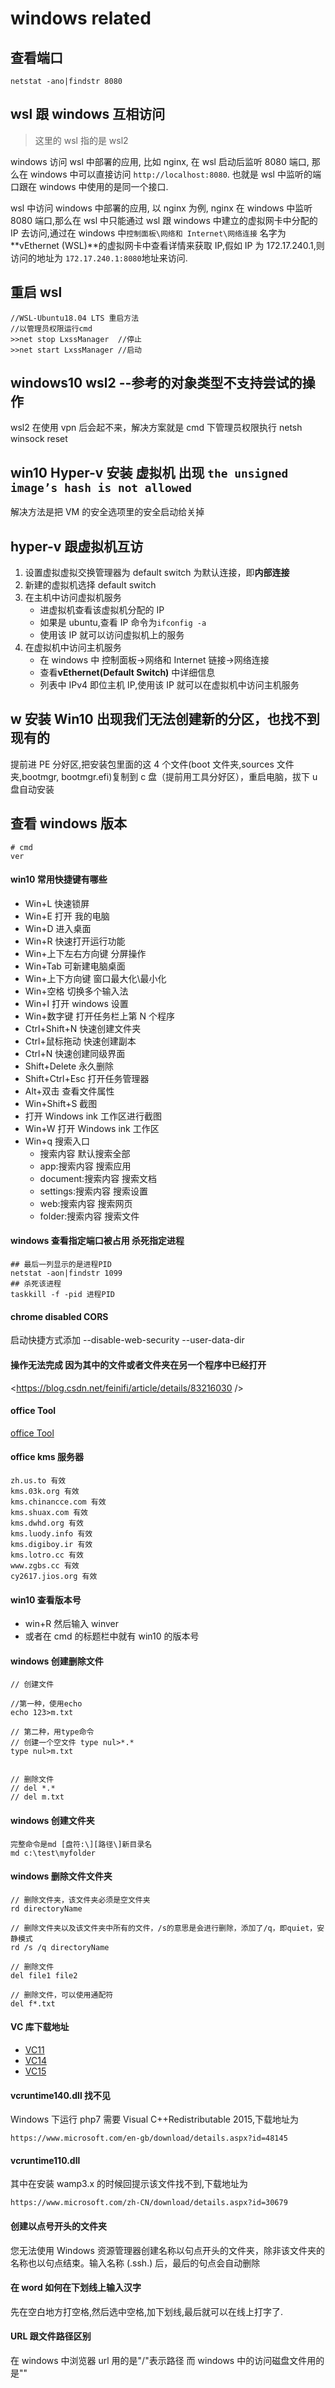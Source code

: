 # windows related

## 查看端口

```
netstat -ano|findstr 8080
```

## wsl 跟 windows 互相访问

> 这里的 wsl 指的是 wsl2

windows 访问 wsl 中部署的应用, 比如 nginx, 在 wsl 启动后监听 8080 端口, 那么在 windows 中可以直接访问 `http://localhost:8080`. 也就是 wsl 中监听的端口跟在 windows 中使用的是同一个接口.

wsl 中访问 windows 中部署的应用, 以 nginx 为例, nginx 在 windows 中监听 8080 端口,那么在 wsl 中只能通过 wsl 跟 windows 中建立的虚拟网卡中分配的 IP 去访问,通过在 windows 中`控制面板\网络和 Internet\网络连接` 名字为**vEthernet (WSL)**的虚拟网卡中查看详情来获取 IP,假如 IP 为 172.17.240.1,则访问的地址为 `172.17.240.1:8080`地址来访问.

## 重启 wsl

```
//WSL-Ubuntu18.04 LTS 重启方法
//以管理员权限运行cmd
>>net stop LxssManager	//停止
>>net start LxssManager	//启动
```

## windows10 wsl2 --参考的对象类型不支持尝试的操作

wsl2 在使用 vpn 后会起不来，解决方案就是 cmd 下管理员权限执行 netsh winsock reset

## win10 Hyper-v 安装 虚拟机 出现 `the unsigned image’s hash is not allowed`

解决方法是把 VM 的安全选项里的安全启动给关掉

## hyper-v 跟虚拟机互访

1. 设置虚拟虚拟交换管理器为 default switch 为默认连接，即**内部连接**
2. 新建的虚拟机选择 default switch
3. 在主机中访问虚拟机服务
   - 进虚拟机查看该虚拟机分配的 IP
   - 如果是 ubuntu,查看 IP 命令为`ifconfig -a`
   - 使用该 IP 就可以访问虚拟机上的服务
4. 在虚拟机中访问主机服务
   - 在 windows 中 控制面板->网络和 Internet 链接->网络连接
   - 查看**vEthernet(Default Switch)** 中详细信息
   - 列表中 IPv4 即位主机 IP,使用该 IP 就可以在虚拟机中访问主机服务

## w 安装 Win10 出现我们无法创建新的分区，也找不到现有的

提前进 PE 分好区,把安装包里面的这 4 个文件(boot 文件夹,sources 文件夹,bootmgr, bootmgr.efi)复制到 c 盘（提前用工具分好区），重启电脑，拔下 u 盘自动安装

## 查看 windows 版本

```
# cmd
ver

```

#### win10 常用快捷键有哪些

- Win+L 快速锁屏
- Win+E 打开 我的电脑
- Win+D 进入桌面
- Win+R 快速打开运行功能
- Win+上下左右方向键 分屏操作
- Win+Tab 可新建电脑桌面
- Win+上下方向键 窗口最大化\最小化
- Win+空格 切换多个输入法
- Win+I 打开 windows 设置
- Win+数字键 打开任务栏上第 N 个程序
- Ctrl+Shift+N 快速创建文件夹
- Ctrl+鼠标拖动 快速创建副本
- Ctrl+N 快速创建同级界面
- Shift+Delete 永久删除
- Shift+Ctrl+Esc 打开任务管理器
- Alt+双击 查看文件属性
- Win+Shift+S 截图
- 打开 Windows ink 工作区进行截图
- Win+W 打开 Windows ink 工作区
- Win+q 搜索入口
  - 搜索内容 默认搜索全部
  - app:搜索内容 搜索应用
  - document:搜索内容 搜索文档
  - settings:搜索内容 搜索设置
  - web:搜索内容 搜索网页
  - folder:搜索内容 搜索文件

#### windows 查看指定端口被占用 杀死指定进程

```
## 最后一列显示的是进程PID
netstat -aon|findstr 1099
## 杀死该进程
taskkill -f -pid 进程PID
```

#### chrome disabled CORS

启动快捷方式添加 --disable-web-security --user-data-dir

#### 操作无法完成 因为其中的文件或者文件夹在另一个程序中已经打开

<https://blog.csdn.net/feinifi/article/details/83216030 />

#### office Tool

[office Tool](https://otp.landian.vip/en-us/#)

#### office kms 服务器

```
zh.us.to 有效
kms.03k.org 有效
kms.chinancce.com 有效
kms.shuax.com 有效
kms.dwhd.org 有效
kms.luody.info 有效
kms.digiboy.ir 有效
kms.lotro.cc 有效
www.zgbs.cc 有效
cy2617.jios.org 有效
```

#### win10 查看版本号

- win+R 然后输入 winver
- 或者在 cmd 的标题栏中就有 win10 的版本号

#### windows 创建删除文件

```
// 创建文件

//第一种，使用echo
echo 123>m.txt

// 第二种，用type命令
// 创建一个空文件 type nul>*.*
type nul>m.txt


// 删除文件
// del *.*
// del m.txt
```

#### windows 创建文件夹

```
完整命令是md [盘符:\][路径\]新目录名
md c:\test\myfolder
```

#### windows 删除文件文件夹

```
// 删除文件夹，该文件夹必须是空文件夹
rd directoryName

// 删除文件夹以及该文件夹中所有的文件，/s的意思是会进行删除，添加了/q，即quiet，安静模式
rd /s /q directoryName

// 删除文件
del file1 file2

// 删除文件，可以使用通配符
del f*.txt
```

#### VC 库下载地址

- [VC11](https://www.microsoft.com/en-us/download/details.aspx?id=30679)
- [VC14](https://www.microsoft.com/en-us/download/details.aspx?id=48145)
- [VC15](https://go.microsoft.com/fwlink/?LinkId=746572)

#### vcruntime140.dll 找不见

Windows 下运行 php7 需要 Visual C++Redistributable 2015,下载地址为

```
https://www.microsoft.com/en-gb/download/details.aspx?id=48145
```

#### vcruntime110.dll

其中在安装 wamp3.x 的时候回提示该文件找不到,下载地址为

```
https://www.microsoft.com/zh-CN/download/details.aspx?id=30679
```

#### 创建以点号开头的文件夹

您无法使用 Windows 资源管理器创建名称以句点开头的文件夹，除非该文件夹的名称也以句点结束。输入名称 (.ssh.) 后，最后的句点会自动删除

#### 在 word 如何在下划线上输入汉字

先在空白地方打空格,然后选中空格,加下划线,最后就可以在线上打字了.

#### URL 跟文件路径区别

在 windows 中浏览器 url 用的是"/"表示路径
而 windows 中的访问磁盘文件用的是"\"
